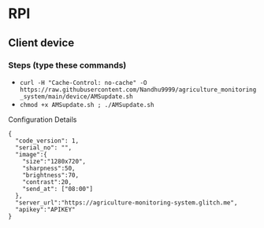 # RPI
## Client device

### Steps (type these commands)
  - `curl -H "Cache-Control: no-cache" -O https://raw.githubusercontent.com/Nandhu9999/agriculture_monitoring_system/main/device/AMSupdate.sh`
  - `chmod +x AMSupdate.sh ; ./AMSupdate.sh`
  
Configuration Details
```
{
  "code_version": 1,
  "serial_no": "",
  "image":{
    "size":"1280x720",
    "sharpness":50,
    "brightness":70,
    "contrast":20,
    "send_at": ["08:00"]
  },
  "server_url":"https://agriculture-monitoring-system.glitch.me",
  "apikey":"APIKEY"
}
```
